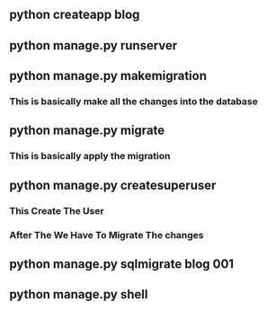 ## python createapp  blog
## python manage.py  runserver
## python manage.py makemigration
### This is basically make all the changes into the database
## python manage.py migrate
### This is basically apply the migration
## python manage.py createsuperuser
### This Create The User 
### After The We Have To Migrate The changes
## python manage.py sqlmigrate blog 001
## python manage.py shell
